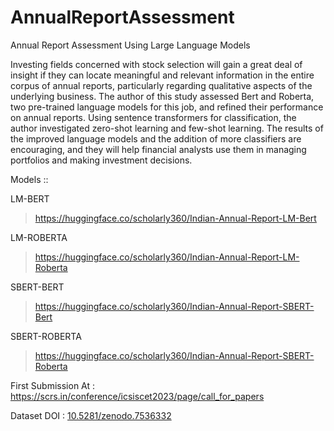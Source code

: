 # AnnualReportAssessment
Annual Report Assessment Using Large Language Models

Investing fields concerned with stock selection will gain a great deal of insight if they can locate meaningful and relevant information in the entire corpus of annual reports, particularly regarding qualitative aspects of the underlying business. The author of this study assessed Bert and Roberta, two pre-trained language models for this job, and refined their performance on annual reports. Using sentence transformers for classification, the author investigated zero-shot learning and few-shot learning. The results of the improved language models and the addition of more classifiers are encouraging, and they will help financial analysts use them in managing portfolios and making investment decisions.

Models ::

LM-BERT
> https://huggingface.co/scholarly360/Indian-Annual-Report-LM-Bert

LM-ROBERTA
> https://huggingface.co/scholarly360/Indian-Annual-Report-LM-Roberta

SBERT-BERT
> https://huggingface.co/scholarly360/Indian-Annual-Report-SBERT-Bert

SBERT-ROBERTA
> https://huggingface.co/scholarly360/Indian-Annual-Report-SBERT-Roberta

First Submission At : https://scrs.in/conference/icsiscet2023/page/call_for_papers

Dataset   DOI : [10.5281/zenodo.7536332](https://zenodo.org/record/7536332)
